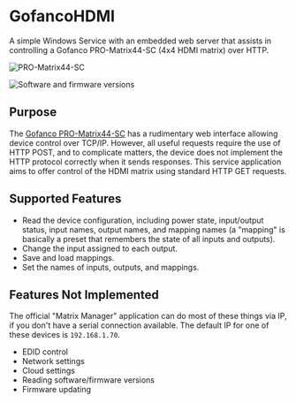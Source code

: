 # GofancoHDMI
A simple Windows Service with an embedded web server that assists in controlling a Gofanco PRO-Matrix44-SC (4x4 HDMI matrix) over HTTP.

![PRO-Matrix44-SC](https://i.imgur.com/c8fEyQs.jpg)

![Software and firmware versions](https://i.imgur.com/x9TJ1nQ.png)

## Purpose

The [Gofanco PRO-Matrix44-SC](http://amzn.com/B07P765D45) has a rudimentary web interface allowing device control over TCP/IP.  However, all useful requests require the use of HTTP POST, and to complicate matters, the device does not implement the HTTP protocol correctly when it sends responses.  This service application aims to offer control of the HDMI matrix using standard HTTP GET requests.

## Supported Features

* Read the device configuration, including power state, input/output status, input names, output names, and mapping names (a "mapping" is basically a preset that remembers the state of all inputs and outputs).
* Change the input assigned to each output.
* Save and load mappings.
* Set the names of inputs, outputs, and mappings.

## Features Not Implemented

The official "Matrix Manager" application can do most of these things via IP, if you don't have a serial connection available.  The default IP for one of these devices is `192.168.1.70`.

* EDID control
* Network settings
* Cloud settings
* Reading software/firmware versions
* Firmware updating

